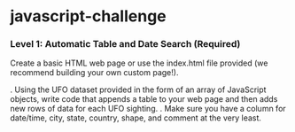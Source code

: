 # javascript-challenge

### Level 1: Automatic Table and Date Search (Required)

Create a basic HTML web page or use the index.html file provided (we recommend building your own custom page!).

. Using the UFO dataset provided in the form of an array of JavaScript objects, write code that appends a table to your web page and then adds new rows of data for each UFO sighting.
  . Make sure you have a column for date/time, city, state, country, shape, and comment at the very least.
